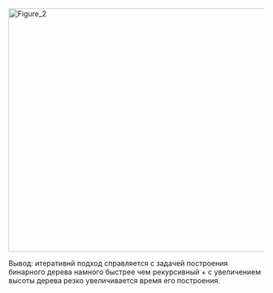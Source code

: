 <img width="640" height="480" alt="Figure_2" src="https://github.com/user-attachments/assets/a1be8b01-78ab-481c-9624-fabee5995c62" />


Вывод: итеративнй подход справляется с задачей построения бинарного дерева намного быстрее чем рекурсивный + с увеличением высоты дерева резко увеличивается время его построения.
